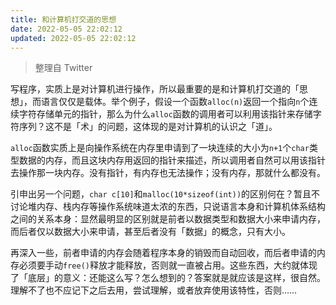 ```yaml
---
title: 和计算机打交道的思想
date: 2022-05-05 22:02:12
updated: 2022-05-05 22:02:12
---
```

> 整理自 Twitter

写程序，实质上是对计算机进行操作，所以最重要的是和计算机打交道的「思想」，而语言仅仅是载体。举个例子，假设一个函数`alloc(n)`返回一个指向`n`个连续字符存储单元的指针，那么为什么`alloc`函数的调用者可以利用该指针来存储字符序列？这不是「术」的问题，这体现的是对计算机的认识之「道」。

`alloc`函数实质上是向操作系统在内存里申请到了一块连续的大小为`n+1`个`char`类型数据的内存，而且这块内存用返回的指针来描述，所以调用者自然可以用该指针去操作那一块内存。没有指针，有内存也无法操作；没有内存，那就什么都没有。

引申出另一个问题，`char c[10]`和`malloc(10*sizeof(int))`的区别何在？暂且不讨论堆内存、栈内存等操作系统味道太浓的东西，只说语言本身和计算机体系结构之间的关系本身：显然最明显的区别就是前者以数据类型和数据大小来申请内存，而后者仅以数据大小来申请，甚至后者没有「数据」的概念，只有大小。

再深入一些，前者申请的内存会随着程序本身的销毁而自动回收，而后者申请的内存必须要手动`free()`释放才能释放，否则就一直被占用。这些东西，大约就体现了「底层」的意义：还能这么写？怎么想到的？答案就是就应该是这样，很自然。理解不了也不应记下之后去用，尝试理解，或者放弃使用该特性，否则……